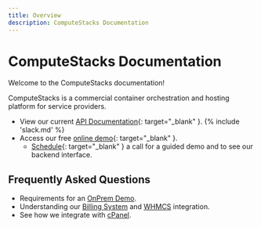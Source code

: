 ```yaml
---
title: Overview
description: ComputeStacks Documentation
---
```

# ComputeStacks Documentation

Welcome to the ComputeStacks documentation!

ComputeStacks is a commercial container orchestration and hosting platform for service providers.

* View our current [API Documentation](https://demo.computestacks/documentation/api){: target="_blank" }.
{% include 'slack.md' %}
* Access our free [online demo](https://demo.computestacks.net){: target="_blank" }.
    * [Schedule](https://www.computestacks.com/demo){: target="_blank" } a call for a guided demo and to see our backend interface.

## Frequently Asked Questions

* Requirements for an [OnPrem Demo](admin_guide/onprem-demo.md).
* Understanding our [Billing System](admin_guide/billing/index.md) and [WHMCS](admin_guide/integrations/whmcs_plugin.md) integration.
* See how we integrate with [cPanel](admin_guide/integrations/cpanel_plugin.md).

